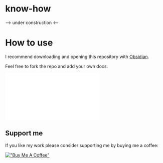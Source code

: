 # know-how

--> under construction <--

# How to use
I recommend downloading and opening this repository with [Obsidian](https://obsidian.md).

Feel free to fork the repo and add your own docs.

![](knowledge.md)

## Support me
If you like my work please consider supporting me by buying me a coffee:

[!["Buy Me A Coffee"](https://www.buymeacoffee.com/assets/img/custom_images/orange_img.png)](https://www.buymeacoffee.com/lkrimphove)
